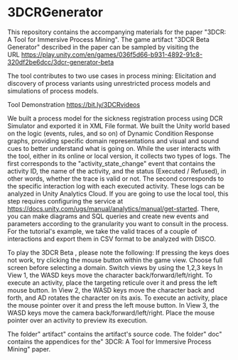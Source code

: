 # 3DCRGenerator

This repository contains the accompanying materials for the paper "3DCR: A Tool for Immersive Process Mining".
The game artifact "3DCR Beta Generator" described in the paper can be sampled by visiting the URL https://play.unity.com/en/games/036f5d66-b931-4892-91c8-320df2be6dcc/3dcr-generator-beta

 The tool contributes to two use cases in process mining: Elicitation and discovery of process variants using unrestricted process models and simulations of process models.

Tool Demonstration  https://bit.ly/3DCRvideos


We built a process model for the sickness registration process using DCR Simulator and exported it in XML File format.
We built the Unity world based on the logic (events, rules, and so on) of Dynamic Condition Response graphs, providing specific domain representations and visual and sound cues to better understand what is going on.
While the user interacts with the tool, either in its online or local version, it collects two types of logs. The first corresponds to the "activity_state_change" event that contains the activity ID, the name of the activity, and the status (Executed / Refused), in other words, whether the trace is valid or not. The second corresponds to the specific interaction log with each executed activity.
These logs can be analyzed in Unity Analytics Cloud. If you are going to use the local tool, this step requires configuring the service at https://docs.unity.com/ugs/manual/analytics/manual/get-started. There, you can make diagrams and SQL queries and create new events and parameters according to the granularity you want to consult in the process.
For the tutorial's example, we take the valid traces of a couple of interactions and export them in CSV format to be analyzed with DISCO.



To play the 3DCR Beta , please note the following:
If pressing the keys does not work, try clicking the mouse button within the game view.
Choose full screen before selecting a domain.
Switch views by using the 1,2,3 keys
In View 1, the WASD keys move the character back/forward/left/right. To execute an activity, place the targeting reticule over it and press the left mouse button.
In View 2, the WASD keys move the character back and forth, and AD rotates the character on its axis. To execute an activity, place the mouse pointer over it and press the left mouse button.
In View 3, the WASD keys move the camera back/forward/left/right. Place the mouse pointer over an activity to preview its execution.

The folder" artifact" contains the artifact's source code.
The folder" doc" contains the appendices for the" 3DCR: A Tool for Immersive Process Mining" paper.

